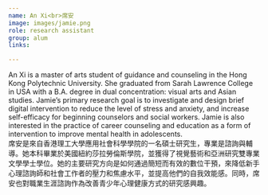 ```yaml
---
name: An Xi<br>席安
image: images/jamie.png
role: research assistant
group: alum
links:

---
```


An Xi is a master of arts student of guidance and counseling in the Hong Kong Polytechnic University. She graduated from Sarah Lawrence College in USA with a B.A. degree in dual concentration: visual arts and Asian studies. Jamie’s primary research goal is to investigate and design brief digital intervention to reduce the level of stress and anxiety, and increase self-efficacy for beginning counselors and social workers. Jamie is also interested in the practice of career counseling and education as a form of intervention to improve mental health in adolescents.<br/>
席安是來自香港理工大學應用社會科學學院的一名碩士研究生，專業是諮詢與輔導。她本科畢業於美國紐約莎拉勞倫斯學院，並獲得了視覺藝術和亞洲研究雙專業文學學士學位。她的主要研究方向是如何通過簡短而有效的數位干預，來降低新手心理諮詢師和社會工作者的壓力和焦慮水平，並提高他們的自我效能感。同時，席安也對職業生涯諮詢作為改善青少年心理健康方式的研究感興趣。
